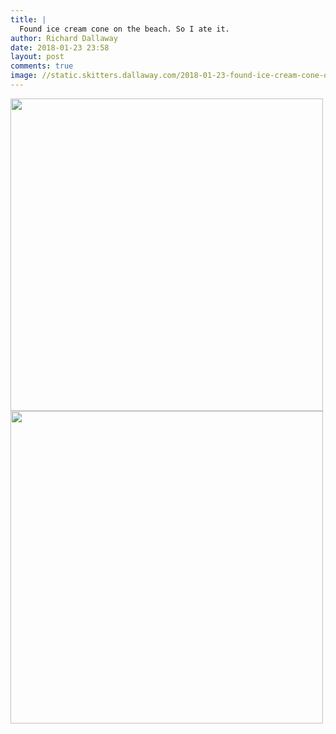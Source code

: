 ```yaml
---
title: |
  Found ice cream cone on the beach. So I ate it.
author: Richard Dallaway
date: 2018-01-23 23:58
layout: post
comments: true
image: //static.skitters.dallaway.com/2018-01-23-found-ice-cream-cone-on-the-beach--so-i-ate-it-thumb-1-IMG-4557.jpg
---
```


<div>
        <a href="//static.skitters.dallaway.com/2018-01-23-found-ice-cream-cone-on-the-beach--so-i-ate-it-fullsize-1-IMG-4557.jpg">
          <img src="//static.skitters.dallaway.com/2018-01-23-found-ice-cream-cone-on-the-beach--so-i-ate-it-thumb-1-IMG-4557.jpg" width="500" height="500"/>
        </a>
      </div><div>
        <a href="//static.skitters.dallaway.com/2018-01-23-found-ice-cream-cone-on-the-beach--so-i-ate-it-fullsize-2-IMG-4560.jpg">
          <img src="//static.skitters.dallaway.com/2018-01-23-found-ice-cream-cone-on-the-beach--so-i-ate-it-thumb-2-IMG-4560.jpg" width="500" height="500"/>
        </a>
      </div>


  
      